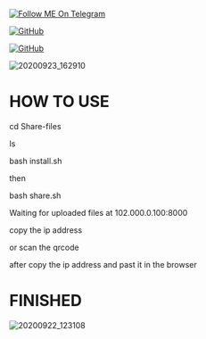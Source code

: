 <a href="https://telegram.im/@H3LLO_H4CK3R"><img title="Follow ME On Telegram" src="https://img.shields.io/badge/Follow Me On Telegram-black?style=for-the-badge&logo=Telegram"></a>

[![GitHub](https://img.shields.io/badge/Github-181717?style=flat-square&logo=github&link=https://github.com/H3LLO-H4CK3R-2)](https://github.com/H3LLO-H4CK3R-2)

[![GitHub](https://img.shields.io/badge/MyRepositories-181717?style=flat-square&logo=github&link=https://github.com/H3LLO-H4CK3R-2?tab=repositories)](https://github.com/H3LLO-H4CK3R-2?tab=repositories)



![20200923_162910](https://user-images.githubusercontent.com/68962528/96017959-41e75780-0e68-11eb-9e18-1b080fcbf773.jpg)
# HOW TO USE 

cd Share-files

ls

bash install.sh


then 


bash share.sh

Waiting for uploaded files at 102.000.0.100:8000


copy the  ip address



or scan the qrcode 


after copy the ip address and past it in the browser


# FINISHED

![20200922_123108](https://user-images.githubusercontent.com/68962528/96017976-4744a200-0e68-11eb-8e9a-cd5f41052892.jpg)

